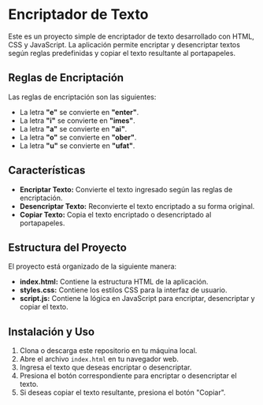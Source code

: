 # Encriptador de Texto

Este es un proyecto simple de encriptador de texto desarrollado con HTML, CSS y JavaScript. La aplicación permite encriptar y desencriptar textos según reglas predefinidas y copiar el texto resultante al portapapeles.

## Reglas de Encriptación

Las reglas de encriptación son las siguientes:

- La letra **"e"** se convierte en **"enter"**.
- La letra **"i"** se convierte en **"imes"**.
- La letra **"a"** se convierte en **"ai"**.
- La letra **"o"** se convierte en **"ober"**.
- La letra **"u"** se convierte en **"ufat"**.

## Características

- **Encriptar Texto:** Convierte el texto ingresado según las reglas de encriptación.
- **Desencriptar Texto:** Reconvierte el texto encriptado a su forma original.
- **Copiar Texto:** Copia el texto encriptado o desencriptado al portapapeles.

## Estructura del Proyecto

El proyecto está organizado de la siguiente manera:

- **index.html:** Contiene la estructura HTML de la aplicación.
- **styles.css:** Contiene los estilos CSS para la interfaz de usuario.
- **script.js:** Contiene la lógica en JavaScript para encriptar, desencriptar y copiar el texto.

## Instalación y Uso

1. Clona o descarga este repositorio en tu máquina local.
2. Abre el archivo `index.html` en tu navegador web.
3. Ingresa el texto que deseas encriptar o desencriptar.
4. Presiona el botón correspondiente para encriptar o desencriptar el texto.
5. Si deseas copiar el texto resultante, presiona el botón "Copiar".
